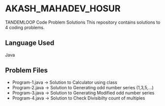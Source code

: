 # AKASH_MAHADEV_HOSUR
TANDEMLOOP Code Problem Solutions 
This repository contains solutions to 4 coding problems.

## Language Used
Java  

## Problem Files
- Program-1.java → Solution to Calculator using class  
- Program-2.java → Solution to Generating odd number series (1,3,5,...)  
- Program-3.java → Solution to Generating Modified odd number series  
- Program-4.java → Solution to Check Divisibilty count of multiples  
